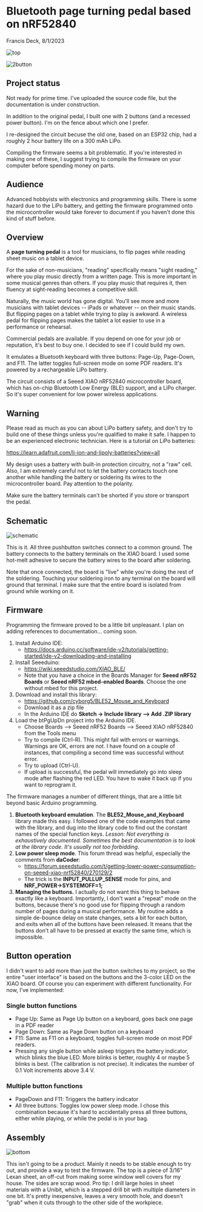 # Bluetooth page turning pedal based on nRF52840

Francis Deck, 8/1/2023

![top](img/top.png)

![2button](img/2buttonPedal.png)

## Project status

Not ready for prime time. I've uploaded the source code file, but the documentation is under construction.

In addition to the original pedal, I built one with 2 buttons (and a recessed power button). I'm on the fence about which one I prefer.

I re-designed the circuit becuse the old one, based on an ESP32 chip, had a roughly 2 hour battery life on a 300 mAh LiPo.

Compiling the firmware seems a bit problematic. If you're interested in making one of these, I suggest trying to compile the firmware on your computer before spending money on parts.

## Audience

Advanced hobbyists with electronics and programming skills. There is some hazard due to the LiPo battery, and getting the firmware programmed onto the microcontroller would take forever to document if you haven't done this kind of stuff before.

## Overview

A **page turning pedal** is a tool for musicians, to flip pages while reading sheet music on a tablet device. 

For the sake of non-musicians, "reading" specifically means "sight reading," where you play music directly from a written page. This is more important in some musical genres than others. If you play music that requires it, then fluency at sight-reading becomes a competitive skill.

Naturally, the music world has gone digital. You'll see more and more musicians with tablet devices -- iPads or whatever -- on their music stands. But flipping pages on a tablet while trying to play is awkward. A wireless pedal for flipping pages makes the tablet a lot easier to use in a performance or rehearsal.

Commercial pedals are available. If you depend on one for your job or reputation, it's best to buy one. I decided to see if I could build my own.

It emulates a Bluetooth keyboard with three buttons: Page-Up, Page-Down, and F11. The latter toggles full-screen mode on some PDF readers. It's powered by a rechargeable LiPo battery. 

The circuit consists of a Seeed XIAO nRF52840 microcontroller board, which has on-chip Bluetooth Low Energy (BLE) support, and a LiPo charger. So it's super convenient for low power wireless applications.

## Warning

Please read as much as you can about LiPo battery safety, and don't try to build one of these things unless you're qualified to make it safe. I happen to be an experienced electronic technician. Here is a tutorial on LiPo batteries:

https://learn.adafruit.com/li-ion-and-lipoly-batteries?view=all
	
My design uses a battery with built-in protection circuitry, not a "raw" cell. Also, I am extremely careful not to let the battery contacts touch one another while handling the battery or soldering its wires to the microcontroller board. Pay attention to the polarity.

Make sure the battery terminals can't be shorted if you store or transport the pedal.

## Schematic

![schematic](./img/schematic.png)

This is it. All three pushbutton switches connect to a common ground. The battery connects to the battery terminals on the XIAO board. I used some hot-melt adhesive to secure the battery wires to the board after soldering.

Note that once connected, the board is "live" while you're doing the rest of the soldering. Touching your soldering iron to any terminal on the board will ground that terminal. I make sure that the entire board is isolated from ground while working on it.

## Firmware

Programming the firmware proved to be a little bit unpleasant. I plan on adding references to documentation... coming soon.

1. Install Arduino IDE:
	* https://docs.arduino.cc/software/ide-v2/tutorials/getting-started/ide-v2-downloading-and-installing
2. Install Seeeduino:
	* https://wiki.seeedstudio.com/XIAO_BLE/
	* Note that you have a choice in the Boards Manager for **Seeed nRF52 Boards** or **Seeed nRF52 mbed-enabled Boards**. Choose the one without mbed for this project.
3. Download and install this library:
	* https://github.com/cyborg5/BLE52_Mouse_and_Keyboard
	* Download it as a zip file
	* In the Arduino IDE do **Sketch -> Include library --> Add .ZIP library**
4. Load the btPgUpDn project into the Arduino IDE.
	* Choose Boards --> Seeed nRF52 Boards --> Seeed XIAO nRF52840 from the Tools menu
	* Try to compile (Ctrl-R). This might fail with errors or warnings. Warnings are OK, errors are not. I have found on a couple of instances, that compiling a second time was successful without error.
	* Try to upload (Ctrl-U). 
	* If upload is successful, the pedal will immediately go into sleep mode after flashing the red LED. You have to wake it back up if you want to reprogram it.
	
The firmware manages a number of different things, that are a little bit beyond basic Arduino programming.

1. **Bluetooth keyboard emulation**. The **BLE52_Mouse_and_Keyboard** library made this easy. I followed one of the code examples that came with the library, and dug into the library code to find out the constant names of the special function keys. *Lesson: Not everything is exhaustively documented. Sometimes the best documentation is to look at the library code. It's usually not too forbidding*.
2. **Low power sleep mode**. This forum thread was helpful, especially the comments from **daCoder**:
	* https://forum.seeedstudio.com/t/getting-lower-power-consumption-on-seeed-xiao-nrf52840/270129/2
	* The trick is the **INPUT_PULLUP_SENSE** mode for pins, and **NRF_POWER->SYSTEMOFF=1;**
3. **Managing the buttons.** I actually do not want this thing to behave exactly like a keyboard. Importantly, I don't want a "repeat" mode on the buttons, because there's no good use for flipping through a random number of pages during a musical performance. My routine adds a simple de-bounce delay on state changes, sets a bit for each button, and exits when all of the buttons have been released. It means that the buttons don't all have to be pressed at exactly the same time, which is impossible.
	

## Button operation

I didn't want to add more than just the button switches to my project, so the entire "user interface" is based on the buttons and the 3-color LED on the XIAO board. Of course you can experiment with different functionality. For now, I've implemented:

### Single button functions

* Page Up: Same as Page Up button on a keyboard, goes back one page in a PDF reader
* Page Down: Same as Page Down button on a keyboard
* F11: Same as F11 on a keyboard, toggles full-screen mode on most PDF readers.
* Pressing any single button while asleep triggers the battery indicator, which blinks the blue LED. More blinks is better, roughly 4 or maybe 5 blinks is best. (The calibration is not precise). It indicates the number of 0.1 Volt increments above 3.4 V.

### Multiple button functions

* PageDown and F11: Triggers the battery indicator
* All three buttons: Toggles low power sleep mode. I chose this combination because it's hard to accidentally press all three buttons, either while playing, or while the pedal is in your bag.

## Assembly

![bottom](./img/bottom.png)

This isn't going to be a product. Mainly it needs to be stable enough to try out, and provide a way to test the firmware. The top is a piece of 3/16" Lexan sheet, an off-cut from making some window well covers for my house. The sides are scrap wood. Pro tip: I drill large holes in sheet materials with a Unibit, which is a stepped drill bit with multiple diameters in one bit. It's pretty inexpensive, leaves a very smooth hole, and doesn't "grab" when it cuts through to the other side of the workpiece.